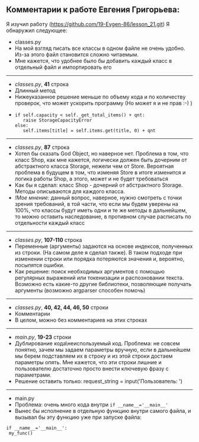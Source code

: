 ## Комментарии к работе Евгения Григорьева:
Я изучил работу (https://github.com/19-Evgen-86/lesson_21.git) 
Я обнаружил следующее:

- classes.py
- На мой взгляд писать все классы в одном файле не очень удобно. 
Из-за этого файл становится сложно читаемым. 
- Мне кажется, что удобнее было бы добавить каждый класс в отдельный файл и импортировать его
---
- _classes.py_, **41** строка
- Длинный метод
- Нижеуказанное решение меньше по объему кода и по количеству проверок, что может ускорить программу
(Но может я и не прав :-) )
- ```
  if self.capacity < self._get_total_items() + qnt:
     raise StorageCapacityError
  else:
     self.items[title] = self.items.get(title, 0) + qnt
  ```
---
- _classes.py_, **87** строка
- Хотел бы сказать God Object, но наверное нет. Проблема в том, что класс Shop, как мне кажется, логически должен быть
дочерним от абстрактного класса Storage, нежели чем от Store. Вероятная проблема в будущем в том, что изменяя Store в 
итоге изменится и логика работы Shop, а этого, может и не будет требоваться
- Как бы я сделал: класс Shop - дочерний от абстрактного Storage. Методы описываются для каждого класса. 
- _!Мое мнение:_ данный вопрос, наверное, нужно смотреть с точки зрения требований, в той части, что если мы будем уверены 
на 100%, что классы будут иметь одни и те же методы в дальнейшем, то можно оставить наследование, в противном случае
расписать по отдельности каждый класс
---
- _classes.py_, **107-110** строка
- Переменные (аргументы) задаются на основе индексов, полученных из строки. (На самом деле я сделал также). 
В таком подходе при изменении строки или порядка потеряются значения и, вероятно, посыпятся ошибки.
- Как решение: поиск необходимых аргументов с помощью регулярных выражений или токенизации и распозновании текста. 
Возможно есть какие-то другие библиотеки, позволяющие получать аргументы (возможно argparser способен помочь)
---
- _classes.py_, **40, 42, 44, 46, 50** строки
- Комментарии
- В целом, можно без комментариев на этих строках
---
- _main.py_, **19-23** строки
- Дублирование кода\неиспользуемый код. Проблема: не совсем понятно, зачем мы задаем параметры вручную, если в дальнейшем
мы берем подставляем их в строку и из этой строки достаем параметры опять. Мне кажется, что эти строки лишние и 
пользователю достаточно просто внести ключевую фразу с параметрами.
- Решение оставить только: request_string = input('Пользователь: ')
---
- main.py
- Проблема: очень много кода внутри `if __name__='__main__'`
- Вынес бы исполнение в отдельную функцию внутри самого файла, и вызывал бы эту функцию уже при запуске файла:
 ``` 
 if __name__='__main__':
  my_func()
  ```

